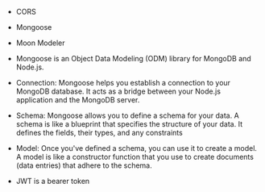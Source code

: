 - CORS 
- Mongoose
- Moon Modeler
- Mongoose is an Object Data Modeling (ODM) library for MongoDB and Node.js.
- Connection: Mongoose helps you establish a connection to your MongoDB database. It acts as a bridge between your Node.js application and the MongoDB server.
- Schema: Mongoose allows you to define a schema for your data. A schema is like a blueprint that specifies the structure of your data. It defines the fields, their types, and any constraints
- Model: Once you've defined a schema, you can use it to create a model. A model is like a constructor function that you use to create documents (data entries) that adhere to the schema.

- JWT is a bearer token 